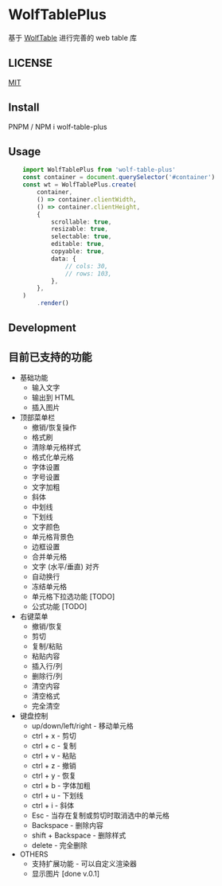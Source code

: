 # WolfTablePlus

基于 [WolfTable](https://github.com/wolf-table/table) 进行完善的 web table 库

## LICENSE
[MIT](https://github.com/NeoLep/wolf-table-plus?tab=MIT-1-ov-file)

## Install
PNPM / NPM i wolf-table-plus

## Usage
```typescript
    import WolfTablePlus from 'wolf-table-plus'
    const container = document.querySelector('#container')
    const wt = WolfTablePlus.create(
        container,
        () => container.clientWidth,
        () => container.clientHeight,
        {
            scrollable: true,
            resizable: true,
            selectable: true,
            editable: true,
            copyable: true,
            data: {
                // cols: 30,
                // rows: 103,
            },
        },
    )
        .render()
```


## Development




## 目前已支持的功能
- 基础功能
    - 输入文字
    - 输出到 HTML
    - 插入图片
- 顶部菜单栏
    - 撤销/恢复操作
    - 格式刷
    - 清除单元格样式
    - 格式化单元格
    - 字体设置
    - 字号设置
    - 文字加粗
    - 斜体
    - 中划线
    - 下划线
    - 文字颜色
    - 单元格背景色
    - 边框设置
    - 合并单元格
    - 文字 (水平/垂直) 对齐
    - 自动换行
    - 冻结单元格
    - 单元格下拉选功能 [TODO]
    - 公式功能 [TODO]
- 右键菜单
    - 撤销/恢复
    - 剪切
    - 复制/粘贴
    - 粘贴内容
    - 插入行/列
    - 删除行/列
    - 清空内容
    - 清空格式
    - 完全清空
- 键盘控制
    - up/down/left/right - 移动单元格
    - ctrl + x - 剪切
    - ctrl + c - 复制
    - ctrl + v - 粘贴
    - ctrl + z - 撤销
    - ctrl + y - 恢复
    - ctrl + b - 字体加粗
    - ctrl + u - 下划线
    - ctrl + i - 斜体
    - Esc - 当存在复制或剪切时取消选中的单元格
    - Backspace - 删除内容
    - shift + Backspace - 删除样式
    - delete - 完全删除
- OTHERS
    - 支持扩展功能 - 可以自定义渲染器
    - 显示图片 [done v.0.1]
